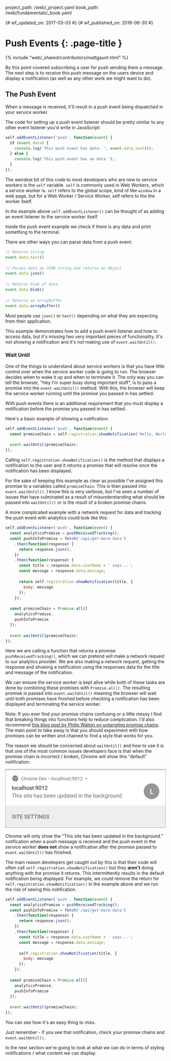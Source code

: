 project_path: /web/_project.yaml
book_path: /web/fundamentals/_book.yaml

{# wf_updated_on: 2017-03-03 #}
{# wf_published_on: 2016-06-30 #}

# Push Events {: .page-title }

{% include "web/_shared/contributors/mattgaunt.html" %}



By this point covered subscribing a user for push sending them a message. The next step is to
receive this push message on the users device and display a notification (as well as any other
work we might want to do).

## The Push Event

When a message is received, it'll result in a push event being dispatched in your service worker.

The code for setting up a push event listener should be pretty similar to any other event
listener you'd write in JavaScript:

``` javascript
self.addEventListener('push', function(event) {
  if (event.data) {
    console.log('This push event has data: ', event.data.text());
  } else {
    console.log('This push event has no data.');
  }
});
```

The weirdest bit of this code to most developers who are new to service workers is the `self`
variable. `self` is commonly used in Web Workers, which a service worker is. `self` refers to
the global scope, kind of like `window` in a web page, but for a Web Worker / Service Worker,
self refers to the the worker itself.

In the example above `self.addEventListener()` can be thought of as adding an event listener to
the service worker itself.

Inside the push event example we check if there is any data and print something to the terminal.

There are other ways you can parse data from a push event:

```javascript
// Returns string
event.data.text()

// Parses data as JSON string and returns an Object
event.data.json()

// Returns blob of data
event.data.blob()

// Returns an arrayBuffer
event.data.arrayBuffer()
```

Most people use `json()` or `text()` depending on what they are expecting from their application.

This example demonstrates how to add a push event listener and how to access data, but it's
missing two very important pieces of functionality. It's not showing a notification and it's
not making use of `event.waitUntil()`.

### Wait Until

One of the things to understand about service workers is that you have little control over when
the service worker code is going to run. The browser decides when to wake it up and when to
terminate it. The only way you can tell the browser, "Hey I'm super busy doing important
stuff", is to pass a promise into the `event.waitUntil()` method. With this, the browser will
keep the service worker running until the promise you passed in has settled.

With push events there is an additional requirement that you must display a notification before
the promise you passed in has settled.

Here's a basic example of showing a notification:

``` javascript
self.addEventListener('push', function(event) {
  const promiseChain = self.registration.showNotification('Hello, World.');

  event.waitUntil(promiseChain);
});
```

Calling `self.registration.showNotification()` is the method that displays a notification to
the user and it returns a promise that will resolve once the notification has been displayed.

For the sake of keeping this example as clear as possible I've assigned this promise to a
variables called `promiseChain`. This is then passed into `event.waitUntil()`. I know this is
very verbose, but I've seen a number of issues that have culminated as a result of
misunderstanding what should be passed into `waitUntil()` or is the result of a broken promise
chains.

A more complicated example with a network request for data and tracking the push event with
analytics could look like this:

``` javascript
self.addEventListener('push', function(event) {
  const analyticsPromise = pushReceivedTracking();
  const pushInfoPromise = fetch('/api/get-more-data')
    .then(function(response) {
      return response.json();
    })
    .then(function(response) {
      const title = response.data.userName + ' says...';
      const message = response.data.message;

      return self.registration.showNotification(title, {
        body: message
      });
    });

  const promiseChain = Promise.all([
    analyticsPromise,
    pushInfoPromise
  ]);

  event.waitUntil(promiseChain);
});
```

Here we are calling a function that returns a promise `pushReceivedTracking()`, which we can
pretend will make a network request to our analytics provider.
We are also making a network request, getting the response and showing a
notification using the responses data for the title and message of the notification.

We can ensure the service worker is kept alive while both of these tasks are done by combining
these promises with `Promise.all()`. The resulting promise is passed into `event.waitUntil()`
meaning the browser will wait until both promises have finished before checking a notification
has been displayed and terminating the service worker.

Note: If you ever find your promise chains confusing or a little messy
I find that breaking things into functions help to reduce complication.
I'd also recommend
[this blog post by Philip Walton on untangling promise
chains](https://philipwalton.com/articles/untangling-deeply-nested-promise-chains/).
The main point to take away is that you should experiment with how promises can be written
and chained to find a style that works for you.

The reason we should be concerned about `waitUntil()` and how to use it is that one of the most
common issues developers face is that when the promise chain is incorrect / broken, Chrome will
show this "default" notification:

![An Image of the default notification in Chrome](./images/default-notification-mobile.png)

Chrome will only show the "This site has been updated in the background." notification when a
push message is received and the push event in the service worker **does not** show a
notification after the promise passed to `event.waitUntil()` has finished.

The main reason developers get caught out by this is that their code will
often call `self.registration.showNotification()` but they **aren't** doing
anything with the promise it returns. This intermittently results in the default notification
being displayed. For example, we could remove the return for
`self.registration.showNotification()` in the example above and we run the risk of seeing this
notification.

```javascript
self.addEventListener('push', function(event) {
  const analyticsPromise = pushReceivedTracking();
  const pushInfoPromise = fetch('/api/get-more-data')
    .then(function(response) {
      return response.json();
    })
    .then(function(response) {
      const title = response.data.userName + ' says...';
      const message = response.data.message;

      self.registration.showNotification(title, {
        body: message
      });
    });

  const promiseChain = Promise.all([
    analyticsPromise,
    pushInfoPromise
  ]);

  event.waitUntil(promiseChain);
});
```

You can see how it's an easy thing to miss.

Just remember - if you see that notification, check your promise chains and `event.waitUntil()`.

In the next section we're going to look at what we can do in terms of styling notifications /
what content we can display.

